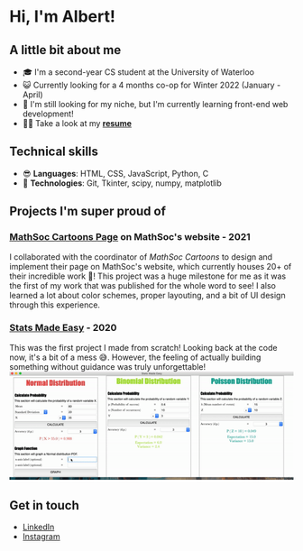 # Hi, I'm Albert!

## A little bit about me
* 🎓 I'm a second-year CS student at the University of Waterloo 
* 😺 Currently looking for a 4 months co-op for Winter 2022 (January - April)
* 👾 I'm still looking for my niche, but I'm currently learning front-end web development!
* ✍🏼 Take a look at my **[resume](https://my.indeed.com/p/albertl-j1i6rmt)**


## Technical skills
* 😎 **Languages**: HTML, CSS, JavaScript, Python, C
* 🧐 **Technologies**: Git, Tkinter, scipy, numpy, matplotlib


## Projects I'm super proud of
### [MathSoc Cartoons Page](https://mathsoc.uwaterloo.ca/cartoons/) on MathSoc's website - 2021
I collaborated with the coordinator of *MathSoc Cartoons* to design and implement their page on MathSoc's website, which currently houses 20+ 
of their incredible work 🎉! This project was a huge milestone for me as it was the first of my work that was published for the whole word to see!
I also learned a lot about color schemes, proper layouting, and a bit of UI design through this experience.

### [Stats Made Easy](https://github.com/albertjlay/statsmadeeasy) - 2020
This was the first project I made from scratch! Looking back at the code now, it's a bit of a mess 😅. However, the feeling of actually building something
without guidance was truly unforgettable!
![Image of Stats Made Easy](https://github.com/albertjlay/albertjlay/blob/main/graph_normal.gif)


## Get in touch
* [LinkedIn](https://www.linkedin.com/in/albertjlay/)
* [Instagram](https://instagram.com/albertjlay)
